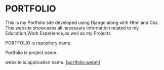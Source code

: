 # PORTFOLIO
This is my Portfolio site developed using Django along with Html and Css. This website showcases all necessary information related to my Education,Work Experience,as well as my Projects

PORTFOLIO is repository name. 

Portfolio is project name.

website is application name.
[[portfolio.webm](https://github.com/udaysingh21/PORTFOLIO/assets/93074761/b14fd19f-7f33-49b8-8276-da5f21059e57)]
